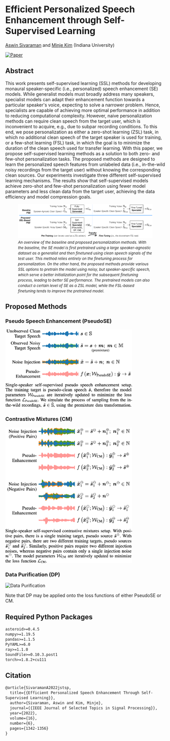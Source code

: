 # Efficient Personalized Speech Enhancement through Self-Supervised Learning

[Aswin Sivaraman](https://actuallyaswin.github.io/) and [Minje Kim](https://saige.sice.indiana.edu) (Indiana University)

<!-- [![Demo](https://img.shields.io/badge/Web-Demo-blue)]() -->
[![Paper](https://img.shields.io/badge/Web-Paper-blue)](https://ieeexplore.ieee.org/abstract/document/9794565/)

## Abstract
This work presents self-supervised learning (SSL) methods for developing monaural speaker-specific (i.e., personalized) speech enhancement (SE) models. While generalist models must broadly address many speakers, specialist models can adapt their enhancement function towards a particular speaker's voice, expecting to solve a narrower problem. Hence, specialists are capable of achieving more optimal performance in addition to reducing computational complexity. However, naive personalization methods can require clean speech from the target user, which is inconvenient to acquire, e.g., due to subpar recording conditions. To this end, we pose personalization as either a zero-shot learning (ZSL) task, in which no additional clean speech of the target speaker is used for training, or a few-shot learning (FSL) task, in which the goal is to minimize the duration of the clean speech used for transfer learning. With this paper, we propose self-supervised learning methods as a solution to both zero- and few-shot personalization tasks. The proposed methods are designed to learn the personalized speech features from unlabeled data (i.e., in-the-wild noisy recordings from the target user) without knowing the corresponding clean sources. Our experiments investigate three different self-supervised learning mechanisms. The results show that self-supervised models achieve zero-shot and few-shot personalization using fewer model parameters and less clean data from the target user, achieving the data efficiency and model compression goals.

<figure>
    <img src="docs/images/pse_ssl_overview.png"
         alt="Overview of Self-Supervised PSE Methods">
    <figcaption><small><em>An overview of the baseline and proposed personalization methods. With the baseline, the SE model is first pretrained using a large speaker-agnostic dataset as a generalist and then finetuned using clean speech signals of the test user. This method relies entirely on the finetuning process for personalization. On the other hand, the proposed methods provide various SSL options to pretrain the model using noisy, but speaker-specific speech, which serve a better initialization point for the subsequent finetuning process, leading to better SE performance. The pretrained models can also conduct a certain level of SE as a ZSL model, while the FSL-based finetuning tends to improve the pretrained model.</small></em></figcaption>
</figure>


## Proposed Methods

### Pseudo Speech Enhancement (PseudoSE)
<img src="docs/images/waveforms_pseudose.png" alt="Pseudo Speech Enhancement" width="400px">

### Contrastive Mixtures (CM)
<img src="docs/images/waveforms_cm.png" alt="Contrastive Mixtures" width="400px">

### Data Purification (DP)
<img src="docs/images/dp_overview.png" alt="Data Purification">

Note that DP may be applied onto the loss functions of either PseudoSE or CM.


## Required Python Packages

```
asteroid>=0.4.5
numpy>=1.19.5
pandas>=1.1.5
PyYAML>=6.0
ray>=1.1.0
SoundFile>=0.10.3.post1
torch>=1.8.2+cu111
```

## Citation

```
@article{SivaramanA2022jstsp,
  title={{Efficient Personalized Speech Enhancement Through Self-Supervised Learning}}, 
  author={Sivaraman, Aswin and Kim, Minje},
  journal={{IEEE Journal of Selected Topics in Signal Processing}}, 
  year={2022},
  volume={16},
  number={6},
  pages={1342-1356}
}
```
